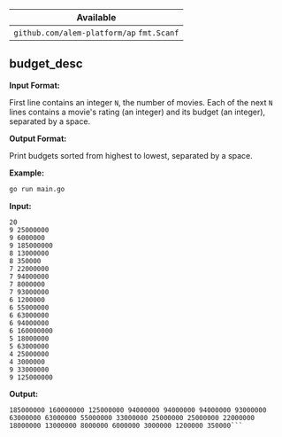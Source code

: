 | Available                                 |
| ----------------------------------------- |
| `github.com/alem-platform/ap` `fmt.Scanf` |

## budget_desc

**Input Format:**

First line contains an integer `N`, the number of movies.
Each of the next `N` lines contains a movie's rating (an integer) and its budget (an integer), separated by a space.

**Output Format:**

Print budgets sorted from highest to lowest, separated by a space.

**Example:**

```sh
go run main.go
```

**Input:**
```
20
9 25000000
9 6000000
9 185000000
8 13000000
8 350000
7 22000000
7 94000000
7 8000000
7 93000000
6 1200000
6 55000000
6 63000000
6 94000000
6 160000000
5 18000000
5 63000000
4 25000000
4 3000000
9 33000000
9 125000000
```

**Output:**
```
185000000 160000000 125000000 94000000 94000000 94000000 93000000 63000000 63000000 55000000 33000000 25000000 25000000 22000000 18000000 13000000 8000000 6000000 3000000 1200000 350000```
